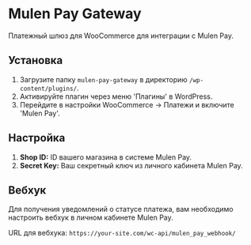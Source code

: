 # Mulen Pay Gateway

Платежный шлюз для WooCommerce для интеграции с Mulen Pay.

## Установка

1.  Загрузите папку `mulen-pay-gateway` в директорию `/wp-content/plugins/`.
2.  Активируйте плагин через меню 'Плагины' в WordPress.
3.  Перейдите в настройки WooCommerce -> Платежи и включите 'Mulen Pay'.

## Настройка

1.  **Shop ID:** ID вашего магазина в системе Mulen Pay.
2.  **Secret Key:** Ваш секретный ключ из личного кабинета Mulen Pay.

## Вебхук

Для получения уведомлений о статусе платежа, вам необходимо настроить вебхук в личном кабинете Mulen Pay.

URL для вебхука: `https://your-site.com/wc-api/mulen_pay_webhook/`
